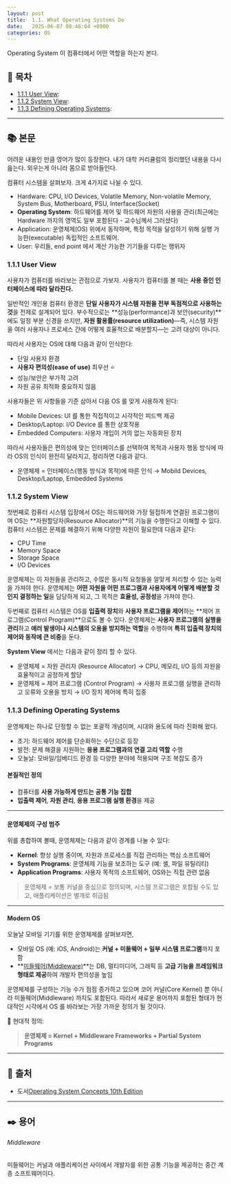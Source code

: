 ```yaml
---
layout: post
title:  1.1. What Operating Systems Do
date:   2025-06-07 08:46:04 +0900
categories: OS
---
```

<!--more-->
Operating System 이 컴퓨터에서 어떤 역할을 하는지 본다.

## 📂 목차
- [1.1.1 User View](#111-user-view):
- [1.1.2 System View](#112-system-view):
- [1.1.3 Defining Operating Systems](#113-defining-operating-systems):

---

## 📚 본문

어려운 내용인 만큼 영어가 많이 등장한다. 내가 대학 커리큘럼의 정리했던 내용을 다시 읊는다. 외우는게 아니라 몸으로 받아들인다.

컴퓨터 시스템을 살펴보자. 크게 4가지로 나뉠 수 있다.

- Hardware: CPU, I/O Devices, Volatile Memory, Non-volatile Memory, System Bus, Motherboard, PSU, Interface(Socket)
- **Operating System**: 하드웨어를 제어 및 하드웨어 자원의 사용을 관리(최근에는 Hardware 까지의 영역도 일부 포함된다 - 교수님께서 그러셨다)
- Application: 운영체제(OS) 위에서 동작하며, 특정 목적을 달성하기 위해 실행 가능한(executable) 독립적인 소프트웨어.
- User: 우리들, end point 에서 계산 가능한 기기들을 다루는 행위자

### 1.1.1 User View

사용자가 컴퓨터를 바라보는 관점으로 가보자. 사용자가 컴퓨터를 볼 때는 **사용 중인 인터페이스에 따라 달라진다.**

일반적인 개인용 컴퓨터 환경은 **단일 사용자가 시스템 자원을 전부 독점적으로 사용하는 것**을 전제로 설계되어 있다. 부수적으로는 **성능(performance)과 보안(security)**에도 일정 부분 신경을 쓰지만, **자원 활용률(resource utilization)**—즉, 시스템 자원을 여러 사용자나 프로세스 간에 어떻게 효율적으로 배분할지—는 고려 대상이 아니다.

따라서 사용자는 OS에 대해 다음과 같이 인식한다:

- 단일 사용자 환경
- **사용자 편의성(ease of use)** 최우선 ⭐️
- 성능/보안은 부가적 고려
- 자원 공유 최적화 중요하지 않음

사용자들은 위 사항들을 기준 삼아서 다음 OS 를 맞게 사용하게 된다:

- Mobile Devices: UI 를 통한 직접적이고 시각적인 피드백 제공
- Desktop/Laptop: I/O Device 를 통한 상호작용
- Embedded Computers: 사용자 개입이 거의 없는 자동화된 장치

따라서 사용자들은 편의성에 맞는 인터페이스를 선택하여 목적과 사용자 행동 방식에 따라 OS의 인식이 완전히 달라지고, 정리하면 다음과 같다.
- 운영체제 = 인터페이스(행동 방식과 목적)에 따른 인식 → Mobild Devices, Desktop/Laptop, Embedded Systems

### 1.1.2 System View

첫번째로 컴퓨터 시스템 입장에서 OS는 하드웨어와 가장 밀접하게 연결된 프로그램이며 OS는 **자원할당자(Resource Allocator)**의 기능을 수행한다고 이해할 수 있다. 컴퓨터 시스템은 문제를 해결하기 위해 다양한 자원이 필요한데 다음과 같다:

- CPU Time
- Memory Space
- Storage Space
- I/O Devices

운영체제는 이 자원들을 관리하고, 수많은 동시적 요청들을 알맞게 처리할 수 있는 능력을 가져야 한다. 운영체제는 **어떤 자원을 어떤 프로그램과 사용자에게 어떻게 배분할 것인지 결정하는 일**을 담당하게 되고, 그 목적은 **효율성, 공정성**을 가져야 한다.

두번째로 컴퓨터 시스템은 OS를 **입출력 장치**와 **사용자 프로그램을 제어**하는 **제어 프로그램(Control Program)**으로도 볼 수 있다. 운영체제는 **사용자 프로그램의 실행을 관리**하고 **에러 발생이나 시스템의 오용을 방지하는 역할**을 수행하며 **특히 입출력 장치의 제어와 동작에 큰 비중**을 둔다.

**System View** 에서는 다음과 같이 정리 할 수 있다.
- 운영체제 = 자원 관리자 (Resource Allocator) → CPU, 메모리, I/O 등의 자원을 효율적이고 공정하게 할당
- 운영체제 = 제어 프로그램 (Control Program) → 사용자 프로그램 실행을 관리하고 오류와 오용을 방지 → I/O 장치 제어에 특히 집중

### 1.1.3 Defining Operating Systems

운영체제는 하나로 단정할 수 없는 포괄적 개념이며, 시대와 용도에 따라 진화해 왔다.

- 초기: 하드웨어 제어를 단순화하는 수단으로 등장  
- 발전: 문제 해결을 지원하는 **응용 프로그램과의 연결 고리 역할** 수행  
- 오늘날: 모바일/임베디드 환경 등 다양한 분야에 적용되며 구조 복잡도 증가

#### 본질적인 정의

- 컴퓨터를 **사용 가능하게 만드는 공통 기능 집합**
- **입출력 제어**, **자원 관리**, **응용 프로그램 실행 환경**을 제공

---

#### 운영체제의 구성 범주

위를 총합하여 볼때, 운영체제는 다음과 같이 경계를 나눌 수 있다:
- **Kernel**: 항상 실행 중이며, 자원과 프로세스를 직접 관리하는 핵심 소프트웨어
- **System Programs**: 운영체제 기능을 보조하는 도구 (예: 셸, 파일 유틸리티)
- **Application Programs**: 사용자 목적의 소프트웨어, OS와는 직접 관련 없음

> 운영체제 = 보통 커널을 중심으로 정의되며, 시스템 프로그램은 포함될 수도 있고, 애플리케이션은 별개로 취급됨

---
#### Modern OS

오늘날 모바일 기기를 위한 운영체제를 살펴보자면,

- 모바일 OS (예: iOS, Android)는 **커널 + 미들웨어 + 일부 시스템 프로그램**까지 포함
- **[미들웨어(Middleware)](#middleware)**는 DB, 멀티미디어, 그래픽 등 **고급 기능을 프레임워크 형태로 제공**하여 개발자 편의성을 높임

운영체제를 구성하는 기능 수가 점점 증가하고 있으며 코어 커널(Core Kernel) 뿐 아니라 미들웨어(Middleware) 까지도 포함된다. 따라서 새로운 용어까지 포함된 형태가 현대적인 시각에서 OS 를 바라보는 가장 가까운 정의가 될 것이다.

📌 현대적 정의:
> **운영체제 = Kernel + Middleware Frameworks + Partial System Programs**

---

## 🔗 출처
- 도서[Operating System Concepts 10th Edition]()

---

## ✒️ 용어

###### Middleware

미들웨어는 커널과 애플리케이션 사이에서 개발자를 위한 공통 기능을 제공하는 중간 계층 소프트웨어이다.
